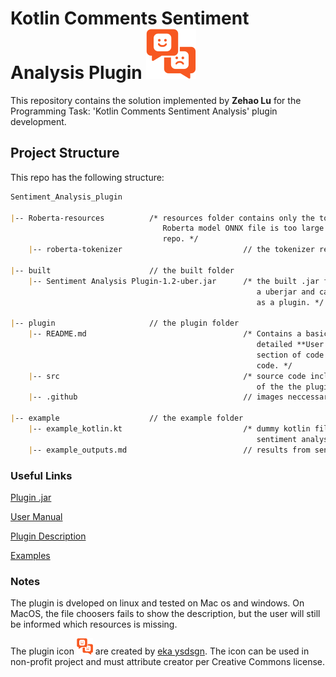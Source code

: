 # Kotlin Comments Sentiment Analysis Plugin ![](./plugin/src/main/resources/META-INF/pluginIcon.svg)

This repository contains the solution implemented by **Zehao Lu** for the Programming Task: 'Kotlin Comments Sentiment Analysis' plugin development.

## Project Structure

This repo has the following structure:

```markdown
Sentiment_Analysis_plugin

|-- Roberta-resources          /* resources folder contains only the tokenizer resources, the
                                  Roberta model ONNX file is too large to be put in a github
                                  repo. */
    |-- roberta-tokenizer                           // the tokenizer resources.

|-- built                      // the built folder
    |-- Sentiment Analysis Plugin-1.2-uber.jar      /* the built .jar file. The .jar is
                                                       a uberjar and can be directly installed
                                                       as a plugin. */

|-- plugin                     // the plugin folder
    |-- README.md                                   /* Contains a basic description, a
                                                       detailed **User Manual**, and a
                                                       section of code analysis of the source
                                                       code. */
    |-- src                                         /* source code including main and test
                                                       of the the plugin. */
    |-- .github                                     // images neccessary for the README file.

|-- example                    // the example folder
    |-- example_kotlin.kt                           /* dummy kotlin file to demonstrate the
                                                       sentiment analysis plugin. */
    |-- example_outputs.md                          // results from sentiment analysis plugin.

```

### Useful Links

[Plugin .jar](https://github.com/com3dian/Sentiment_Analysis_plugin/blob/main/built/Sentiment%20Analysis%20Plugin-1.2-uber.jar)

[User Manual](https://github.com/com3dian/Sentiment_Analysis_plugin/tree/main/plugin)

[Plugin Description](https://github.com/com3dian/Sentiment_Analysis_plugin/tree/main/plugin)

[Examples](https://github.com/com3dian/Sentiment_Analysis_plugin/tree/main/example)


### Notes

The plugin is dveloped on linux and tested on Mac os and windows. On MacOS, the file choosers fails to show the description, but the user will still be informed which resources is missing.

The plugin icon ![](./plugin/src/main/resources/META-INF/icon-4.svg) are created by [eka ysdsgn](https://thenounproject.com/eka094/). The icon can be used in non-profit project and must attribute creator per Creative Commons license.

